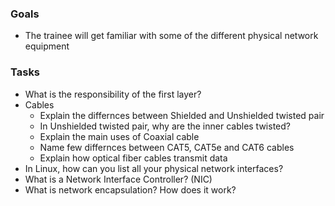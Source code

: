 ### Goals
- The trainee will get familiar with some of the different physical network equipment

### Tasks

- What is the responsibility of the first layer?
- Cables
    - Explain the differnces between Shielded and Unshielded twisted pair
    - In Unshielded twisted pair, why are the inner cables twisted?
    - Explain the main uses of Coaxial cable
    - Name few differnces between CAT5, CAT5e and CAT6 cables
    - Explain how optical fiber cables transmit data
- In Linux, how can you list all your physical network interfaces?
- What is a Network Interface Controller? (NIC)
- What is network encapsulation? How does it work?

